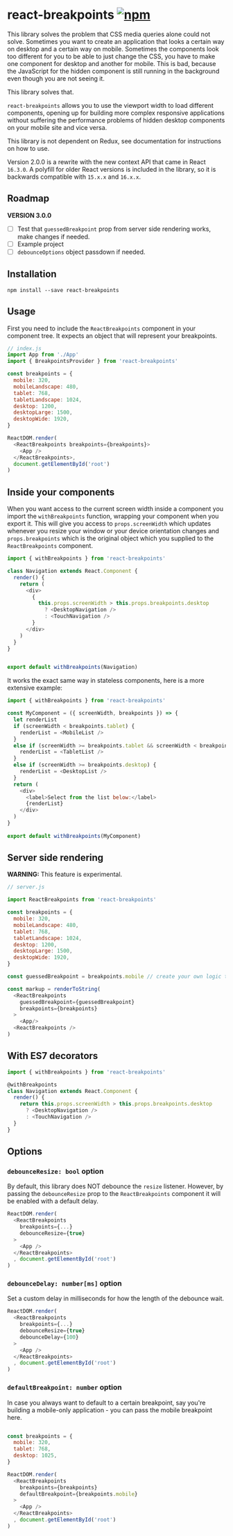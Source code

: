 # react-breakpoints [![npm](https://img.shields.io/npm/v/react-breakpoints.svg)](https://www.npmjs.com/package/react-breakpoints)

This library solves the problem that CSS media queries alone could not solve. Sometimes you want to create an application that looks a certain way on desktop and a certain way on mobile. Sometimes the components look too different for you to be able to just change the CSS, you have to make one component for desktop and another for mobile. This is bad, because the JavaScript for the hidden component is still running in the background even though you are not seeing it.

This library solves that.

`react-breakpoints` allows you to use the viewport width to load different components, opening up for building more complex responsive applications without suffering the performance problems of hidden desktop components on your mobile site and vice versa.

This library is not dependent on Redux, see documentation for instructions on how to use.

Version 2.0.0 is a rewrite with the new context API that came in React `16.3.0`. A polyfill for older React versions is included in the library, so it is backwards compatible with `15.x.x` and `16.x.x`.

## Roadmap

**VERSION 3.0.0**
- [ ] Test that `guessedBreakpoint` prop from server side rendering works, make changes if needed.
- [ ] Example project
- [ ] `debounceOptions` object passdown if needed.

## Installation
`npm install --save react-breakpoints`

## Usage

First you need to include the `ReactBreakpoints` component in your component tree. It expects an object that will represent your breakpoints.

```js
// index.js
import App from './App'
import { BreakpointsProvider } from 'react-breakpoints'

const breakpoints = {
  mobile: 320,
  mobileLandscape: 480,
  tablet: 768,
  tabletLandscape: 1024,
  desktop: 1200,
  desktopLarge: 1500,
  desktopWide: 1920,
}

ReactDOM.render(
  <ReactBreakpoints breakpoints={breakpoints}>
    <App />
  </ReactBreakpoints>, 
  document.getElementById('root')
)
```

## Inside your components

When you want access to the current screen width inside a component you import the `withBreakpoints` function, wrapping your component when you export it. This will give you access to `props.screenWidth` which updates whenever you resize your window or your device orientation changes and `props.breakpoints` which is the original object which you supplied to the `ReactBreakpoints` component.

```js
import { withBreakpoints } from 'react-breakpoints'

class Navigation extends React.Component {
  render() {
    return (
      <div>
        {
          this.props.screenWidth > this.props.breakpoints.desktop
            ? <DesktopNavigation />
            : <TouchNavigation />
        }
      </div>
    )
  }
}


export default withBreakpoints(Navigation)
```

It works the exact same way in stateless components, here is a more extensive example:

```js
import { withBreakpoints } from 'react-breakpoints'

const MyComponent = ({ screenWidth, breakpoints }) => {
  let renderList
  if (screenWidth < breakpoints.tablet) {
    renderList = <MobileList />
  }
  else if (screenWidth >= breakpoints.tablet && screenWidth < breakpoints.desktop) {
    renderList = <TabletList />
  }
  else if (screenWidth >= breakpoints.desktop) {
    renderList = <DesktopList />
  }
  return (
    <div>
      <label>Select from the list below:</label>
      {renderList}
    </div>
  )
}
  
export default withBreakpoints(MyComponent)
```

## Server side rendering
**WARNING:** This feature is experimental.

```js
// server.js

import ReactBreakpoints from 'react-breakpoints'

const breakpoints = {
  mobile: 320,
  mobileLandscape: 480,
  tablet: 768,
  tabletLandscape: 1024,
  desktop: 1200,
  desktopLarge: 1500,
  desktopWide: 1920,
}

const guessedBreakpoint = breakpoints.mobile // create your own logic to generate this number

const markup = renderToString(
  <ReactBreakpoints 
    guessedBreakpoint={guessedBreakpoint} 
    breakpoints={breakpoints}
  >
    <App/>
  <ReactBreakpoints />
)
```

## With ES7 decorators

```js
import { withBreakpoints } from 'react-breakpoints'

@withBreakpoints
class Navigation extends React.Component {
  render() {
    return this.props.screenWidth > this.props.breakpoints.desktop
      ? <DesktopNavigation />
      : <TouchNavigation />
  }
}
```
## Options

### `debounceResize: bool` option
By default, this library does NOT debounce the `resize` listener. However, by passing the `debounceResize` prop to the `ReactBreakpoints` component it will be enabled with a default delay.

```js
ReactDOM.render(
  <ReactBreakpoints
    breakpoints={...}
    debounceResize={true}
  >
    <App />
  </ReactBreakpoints>  
  , document.getElementById('root')
)
```

### `debounceDelay: number[ms]` option
Set a custom delay in milliseconds for how the length of the debounce wait.

```js
ReactDOM.render(
  <ReactBreakpoints
    breakpoints={...}
    debounceResize={true}
    debounceDelay={100}
  >
    <App />
  </ReactBreakpoints>  
  , document.getElementById('root')
)
```

### `defaultBreakpoint: number` option
In case you always want to default to a certain breakpoint, say you're building a mobile-only application - you can pass the mobile breakpoint here.

```js

const breakpoints = {
  mobile: 320,
  tablet: 768,
  desktop: 1025,
}

ReactDOM.render(
  <ReactBreakpoints
    breakpoints={breakpoints}
    defaultBreakpoint={breakpoints.mobile}
  >
    <App />
  </ReactBreakpoints>  
  , document.getElementById('root')
)
```